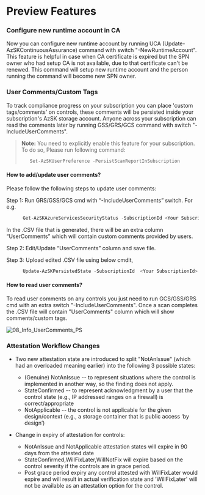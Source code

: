 # Preview Features

### Configure new runtime account in CA
Now you can configure new runtime account by running UCA (Update-AzSKContinuousAssurance) command with switch "-NewRuntimeAccount". 
This feature is helpful in case when CA certificate is expired but the SPN owner who had setup CA is not available, due to that certificate can't be renewed. This command will setup new runtime account and the person running the command will become new SPN owner.

### User Comments/Custom Tags

To track compliance progress on your subscription you can place 'custom tags/comments' on controls, these comments will be persisted inside your subscription's AzSK storage account. Anyone across your subscription can read the comments later by running GSS/GRS/GCS command with switch "-IncludeUserComments". 

> **Note:** You need to explicitly enable this feature for your subscription. To do so, Please run following command:
>```PowerShell
>    Set-AzSKUserPreference -PersistScanReportInSubscription
>```
	
#### How to add/update user comments?

Please follow the following steps to update user comments:

Step 1: Run GRS/GSS/GCS cmd with “-IncludeUserComments” switch. For e.g.
```PowerShell
      Get-AzSKAzureServicesSecurityStatus -SubscriptionId <Your SubscriptionId> -IncludeUserComments
```

In the .CSV file that is generated, there will be an extra column “UserComments” which will contain custom comments provided by users.

Step 2: Edit/Update “UserComments” column and save file.	

Step 3: Upload edited .CSV file using below cmdlt,
```PowerShell
      Update-AzSKPersistedState -SubscriptionId  <Your SubscriptionId> -FilePath <Path for updated CSV file> -StateType "UserComments"
```    
#### How to read user comments?

To read user comments on any controls you just need to run GCS/GSS/GRS cmd  with an extra switch "-IncludeUserComments". Once a scan completes the .CSV file will contain "UserComments" column which will show comments/custom tags.

![08_Info_UserComments_PS](../Images/08_Info_UserComments_PS.JPG)  


### Attestation Workflow Changes
* Two new attestation state are introduced to split "NotAnIssue" (which had an overloaded meaning earlier) into the following 3 possible states:
	* (Genuine) NotAnIssue -- to represent situations where the control is implemented in another way, so the finding does not apply.
	* StateConfirmed -- to represent acknowledgment by a user that the control state (e.g., IP addressed ranges on a firewall) is correct/appropriate
	* NotApplicable -- the control is not applicable for the given design/context (e.g., a storage container that is public access ‘by design’)

* Change in expiry of attestation for controls:
	
	* NotAnIssue and NotApplicable attestation states will expire in 90 days from the attested date
	* StateConfirmed,WillFixLater,WillNotFix will expire based on the control severity if the controls are in grace period.
	* Post grace period expiry any control attested with WillFixLater would expire and will result in actual verification state 
	  and 'WillFixLater' will not be available as an attestation option for the control.





